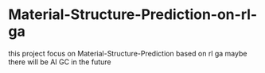 # Material-Structure-Prediction-on-rl-ga
this project focus on Material-Structure-Prediction based on rl ga maybe there will be AI GC in the future

